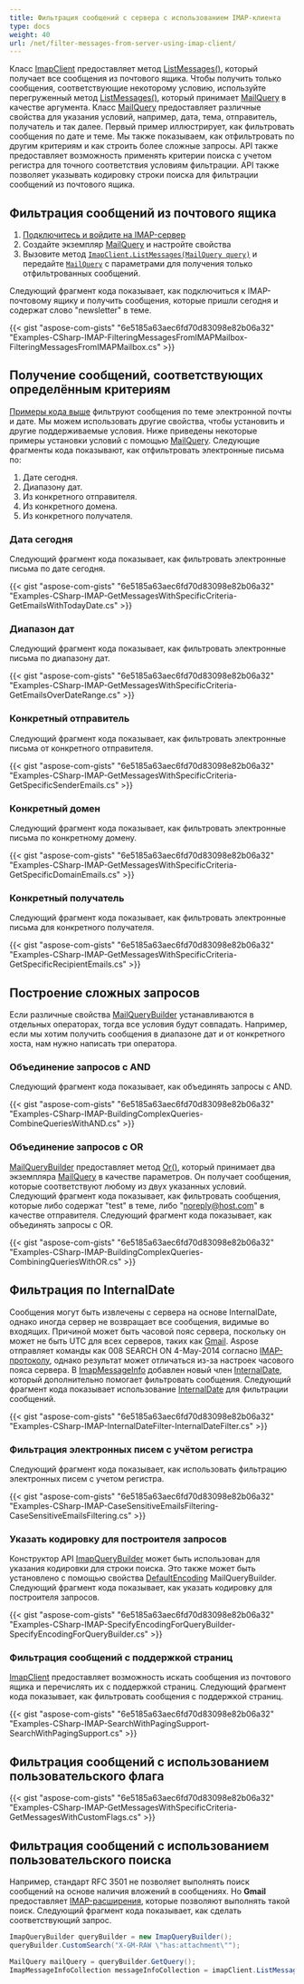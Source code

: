 ```yaml
---
title: Фильтрация сообщений с сервера с использованием IMAP-клиента
type: docs
weight: 40
url: /net/filter-messages-from-server-using-imap-client/
---
```



Класс [ImapClient](https://reference.aspose.com/email/net/aspose.email.clients.imap/imapclient/) предоставляет метод [ListMessages()](https://reference.aspose.com/email/net/aspose.email.clients.imap/imapclient/listmessages/#listmessages), который получает все сообщения из почтового ящика. Чтобы получить только сообщения, соответствующие некоторому условию, используйте перегруженный метод [ListMessages()](https://reference.aspose.com/email/net/aspose.email.clients.imap/imapclient/listmessages/#listmessages), который принимает [MailQuery](https://reference.aspose.com/email/net/aspose.email.tools.search/mailquery/) в качестве аргумента. Класс [MailQuery](https://reference.aspose.com/email/net/aspose.email.tools.search/mailquery/) предоставляет различные свойства для указания условий, например, дата, тема, отправитель, получатель и так далее. Первый пример иллюстрирует, как фильтровать сообщения по дате и теме. Мы также показываем, как отфильтровать по другим критериям и как строить более сложные запросы. API также предоставляет возможность применять критерии поиска с учетом регистра для точного соответствия условиям фильтрации. API также позволяет указывать кодировку строки поиска для фильтрации сообщений из почтового ящика.

## **Фильтрация сообщений из почтового ящика**

1. [Подключитесь и войдите на IMAP-сервер](https://docs.aspose.com/email/net/connecting-to-imap-server/#connecting-with-imap-server)
2. Создайте экземпляр [MailQuery](https://reference.aspose.com/email/net/aspose.email.tools.search/mailquery/) и настройте свойства
3. Вызовите метод [`ImapClient.ListMessages(MailQuery query)`](https://reference.aspose.com/email/net/aspose.email.clients.imap/imapclient/listmessages/#listmessages_14) и передайте [`MailQuery`](https://reference.aspose.com/email/net/aspose.email.tools.search/mailquery/) с параметрами для получения только отфильтрованных сообщений.

Следующий фрагмент кода показывает, как подключиться к IMAP-почтовому ящику и получить сообщения, которые пришли сегодня и содержат слово "newsletter" в теме.

{{< gist "aspose-com-gists" "6e5185a63aec6fd70d83098e82b06a32" "Examples-CSharp-IMAP-FilteringMessagesFromIMAPMailbox-FilteringMessagesFromIMAPMailbox.cs" >}}

## **Получение сообщений, соответствующих определённым критериям**

[Примеры кода выше](#filtering-messages-from-mailbox) фильтруют сообщения по теме электронной почты и дате. Мы можем использовать другие свойства, чтобы установить и другие поддерживаемые условия. Ниже приведены некоторые примеры установки условий с помощью [MailQuery](https://reference.aspose.com/email/net/aspose.email.tools.search/mailquery/). Следующие фрагменты кода показывают, как отфильтровать электронные письма по:

1. Дате сегодня.
1. Диапазону дат.
1. Из конкретного отправителя.
1. Из конкретного домена.
1. Из конкретного получателя.

### **Дата сегодня**

Следующий фрагмент кода показывает, как фильтровать электронные письма по дате сегодня.

{{< gist "aspose-com-gists" "6e5185a63aec6fd70d83098e82b06a32" "Examples-CSharp-IMAP-GetMessagesWithSpecificCriteria-GetEmailsWithTodayDate.cs" >}}

### **Диапазон дат**

Следующий фрагмент кода показывает, как фильтровать электронные письма по диапазону дат.

{{< gist "aspose-com-gists" "6e5185a63aec6fd70d83098e82b06a32" "Examples-CSharp-IMAP-GetMessagesWithSpecificCriteria-GetEmailsOverDateRange.cs" >}}

### **Конкретный отправитель**

Следующий фрагмент кода показывает, как фильтровать электронные письма от конкретного отправителя.

{{< gist "aspose-com-gists" "6e5185a63aec6fd70d83098e82b06a32" "Examples-CSharp-IMAP-GetMessagesWithSpecificCriteria-GetSpecificSenderEmails.cs" >}}

### **Конкретный домен**

Следующий фрагмент кода показывает, как фильтровать электронные письма по конкретному домену.

{{< gist "aspose-com-gists" "6e5185a63aec6fd70d83098e82b06a32" "Examples-CSharp-IMAP-GetMessagesWithSpecificCriteria-GetSpecificDomainEmails.cs" >}}

### **Конкретный получатель**

Следующий фрагмент кода показывает, как фильтровать электронные письма для конкретного получателя.

{{< gist "aspose-com-gists" "6e5185a63aec6fd70d83098e82b06a32" "Examples-CSharp-IMAP-GetMessagesWithSpecificCriteria-GetSpecificRecipientEmails.cs" >}}

## **Построение сложных запросов**

Если различные свойства [MailQueryBuilder](https://reference.aspose.com/email/net/aspose.email.tools.search/mailquerybuilder/) устанавливаются в отдельных операторах, тогда все условия будут совпадать. Например, если мы хотим получить сообщения в диапазоне дат и от конкретного хоста, нам нужно написать три оператора.

### **Объединение запросов с AND**

Следующий фрагмент кода показывает, как объединять запросы с AND.

{{< gist "aspose-com-gists" "6e5185a63aec6fd70d83098e82b06a32" "Examples-CSharp-IMAP-BuildingComplexQueries-CombineQueriesWithAND.cs" >}}

### **Объединение запросов с OR**

[MailQueryBuilder](https://reference.aspose.com/email/net/aspose.email.tools.search/mailquerybuilder/) предоставляет метод [Or()](https://reference.aspose.com/email/net/aspose.email.tools.search/mailquerybuilder/or/#or), который принимает два экземпляра [MailQuery](https://reference.aspose.com/email/net/aspose.email.tools.search/mailquery/) в качестве параметров. Он получает сообщения, которые соответствуют любому из двух указанных условий. Следующий фрагмент кода показывает, как фильтровать сообщения, которые либо содержат "test" в теме, либо "noreply@host.com" в качестве отправителя. Следующий фрагмент кода показывает, как объединять запросы с OR.

{{< gist "aspose-com-gists" "6e5185a63aec6fd70d83098e82b06a32" "Examples-CSharp-IMAP-BuildingComplexQueries-CombiningQueriesWithOR.cs" >}}

## **Фильтрация по InternalDate**

Сообщения могут быть извлечены с сервера на основе InternalDate, однако иногда сервер не возвращает все сообщения, видимые во входящих. Причиной может быть часовой пояс сервера, поскольку он может не быть UTC для всех серверов, таких как [Gmail](https://www.google.com.ua/search?client=opera&q=timezone+gmail&sourceid=opera&ie=utf-8&oe=utf-8&channel=suggest#channel=suggest&q=gmail+server+timezone++). Aspose отправляет команды как 008 SEARCH ON 4-May-2014 согласно [IMAP-протоколу](https://www.rfc-editor.org/rfc/rfc1730), однако результат может отличаться из-за настроек часового пояса сервера. В [ImapMessageInfo](https://reference.aspose.com/email/net/aspose.email.clients.imap/imapmessageinfo/) добавлен новый член [InternalDate](https://reference.aspose.com/email/net/aspose.email.clients.imap/imapmessageinfo/internaldate/), который дополнительно помогает фильтровать сообщения. Следующий фрагмент кода показывает использование [InternalDate](https://reference.aspose.com/email/net/aspose.email.clients.imap/imapmessageinfo/internaldate/) для фильтрации сообщений.

{{< gist "aspose-com-gists" "6e5185a63aec6fd70d83098e82b06a32" "Examples-CSharp-IMAP-InternalDateFilter-InternalDateFilter.cs" >}}

### **Фильтрация электронных писем с учётом регистра**

Следующий фрагмент кода показывает, как использовать фильтрацию электронных писем с учетом регистра.

{{< gist "aspose-com-gists" "6e5185a63aec6fd70d83098e82b06a32" "Examples-CSharp-IMAP-CaseSensitiveEmailsFiltering-CaseSensitiveEmailsFiltering.cs" >}}

### **Указать кодировку для построителя запросов**

Конструктор API [ImapQueryBuilder](https://reference.aspose.com/email/net/aspose.email.clients.imap/imapquerybuilder/) может быть использован для указания кодировки для строки поиска. Это также может быть установлено с помощью свойства [DefaultEncoding](https://reference.aspose.com/email/net/aspose.email.tools.search/mailquerybuilder/defaultencoding/) MailQueryBuilder. Следующий фрагмент кода показывает, как указать кодировку для построителя запросов.

{{< gist "aspose-com-gists" "6e5185a63aec6fd70d83098e82b06a32" "Examples-CSharp-IMAP-SpecifyEncodingForQueryBuilder-SpecifyEncodingForQueryBuilder.cs" >}}

### **Фильтрация сообщений с поддержкой страниц**

[ImapClient](https://reference.aspose.com/email/net/aspose.email.clients.imap/imapclient/) предоставляет возможность искать сообщения из почтового ящика и перечислять их с поддержкой страниц. Следующий фрагмент кода показывает, как фильтровать сообщения с поддержкой страниц.

{{< gist "aspose-com-gists" "6e5185a63aec6fd70d83098e82b06a32" "Examples-CSharp-IMAP-SearchWithPagingSupport-SearchWithPagingSupport.cs" >}}

## **Фильтрация сообщений с использованием пользовательского флага**

{{< gist "aspose-com-gists" "6e5185a63aec6fd70d83098e82b06a32" "Examples-CSharp-IMAP-GetMessagesWithSpecificCriteria-GetMessagesWithCustomFlags.cs" >}}

## **Фильтрация сообщений с использованием пользовательского поиска**

Например, стандарт RFC 3501 не позволяет выполнять поиск сообщений на основе наличия вложений в сообщениях. Но **Gmail** предоставляет [IMAP-расширения](https://developers.google.com/gmail/imap/imap-extensions?hl=ru), которые позволяют выполнять такой поиск. Следующий фрагмент кода показывает, как сделать соответствующий запрос.

```csharp
ImapQueryBuilder queryBuilder = new ImapQueryBuilder();
queryBuilder.CustomSearch("X-GM-RAW \"has:attachment\"");

MailQuery mailQuery = queryBuilder.GetQuery();
ImapMessageInfoCollection messageInfoCollection = imapClient.ListMessages(mailQuery);
```